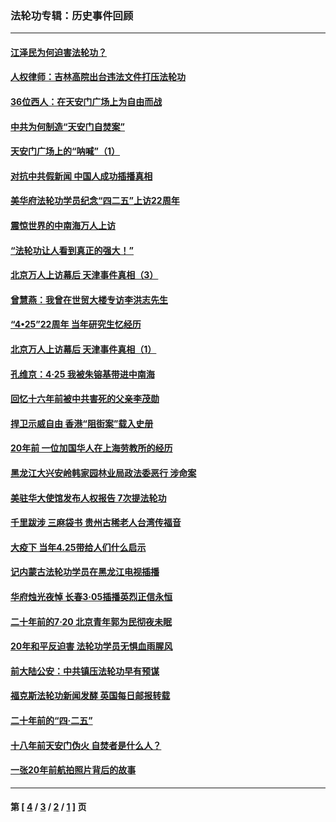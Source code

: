 ### 法轮功专辑：历史事件回顾
---
#### [江泽民为何迫害法轮功？](../../pages/nf5793/n13876324.md?01260430) 
#### [人权律师：吉林高院出台违法文件打压法轮功](../../pages/nf5793/n13825665.md?01260430) 
#### [36位西人：在天安门广场上为自由而战](../../pages/nf5793/n13390029.md?01260430) 
#### [中共为何制造“天安门自焚案”](../../pages/nf5793/n13183270.md?01260430) 
#### [天安门广场上的“呐喊”（1）](../../pages/nf5793/n13105277.md?01260430) 
#### [对抗中共假新闻 中国人成功插播真相](../../pages/nf5793/n12910618.md?01260430) 
#### [美华府法轮功学员纪念“四二五”上访22周年](../../pages/nf5793/n12904445.md?01260430) 
#### [震惊世界的中南海万人上访](../../pages/nf5793/n12903976.md?01260430) 
#### [“法轮功让人看到真正的强大！”](../../pages/nf5793/n12903195.md?01260430) 
#### [北京万人上访幕后 天津事件真相（3）](../../pages/nf5793/n12902807.md?01260430) 
#### [曾慧燕：我曾在世贸大楼专访李洪志先生](../../pages/nf5793/n12898729.md?01260430) 
#### [“4•25”22周年 当年研究生忆经历](../../pages/nf5793/n12894152.md?01260430) 
#### [北京万人上访幕后 天津事件真相（1）](../../pages/nf5793/n12885174.md?01260430) 
#### [孔维京：4·25 我被朱镕基带进中南海](../../pages/nf5793/n12864987.md?01260430) 
#### [回忆十六年前被中共害死的父亲李茂勋](../../pages/nf5793/n12880270.md?01260430) 
#### [捍卫示威自由 香港“阻街案”载入史册](../../pages/nf5793/n12811245.md?01260430) 
#### [20年前 一位加国华人在上海劳教所的经历](../../pages/nf5793/n12707932.md?01260430) 
#### [黑龙江大兴安岭韩家园林业局政法委恶行 涉命案](../../pages/nf5793/n12622815.md?01260430) 
#### [美驻华大使馆发布人权报告 7次提法轮功](../../pages/nf5793/n12520541.md?01260430) 
#### [千里跋涉 三麻袋书 贵州古稀老人台湾传福音](../../pages/nf5793/n12198750.md?01260430) 
#### [大疫下 当年4.25带给人们什么启示](../../pages/nf5793/n12058565.md?01260430) 
#### [记内蒙古法轮功学员在黑龙江电视插播](../../pages/nf5793/n11699194.md?01260430) 
#### [华府烛光夜悼 长春3·05插播英烈正信永恒](../../pages/nf5793/n11397432.md?01260430) 
#### [二十年前的7·20 北京青年郭为民彻夜未眠](../../pages/nf5793/n11354195.md?01260430) 
#### [20年和平反迫害 法轮功学员无惧血雨腥风](../../pages/nf5793/n11348279.md?01260430) 
#### [前大陆公安：中共镇压法轮功早有预谋](../../pages/nf5793/n11352168.md?01260430) 
#### [福克斯法轮功新闻发酵  英国每日邮报转载](../../pages/nf5793/n11285952.md?01260430) 
#### [二十年前的“四·二五”](../../pages/nf5793/n11207639.md?01260430) 
#### [十八年前天安门伪火 自焚者是什么人？](../../pages/nf5793/n10996556.md?01260430) 
#### [一张20年前航拍照片背后的故事](../../pages/nf5793/n10693797.md?01260430) 

---
#### 第 [ [4](./4.md?01260430) / [3](./3.md?01260430) / [2](./2.md?01260430) / [1](./1.md?01260430) ] 页
